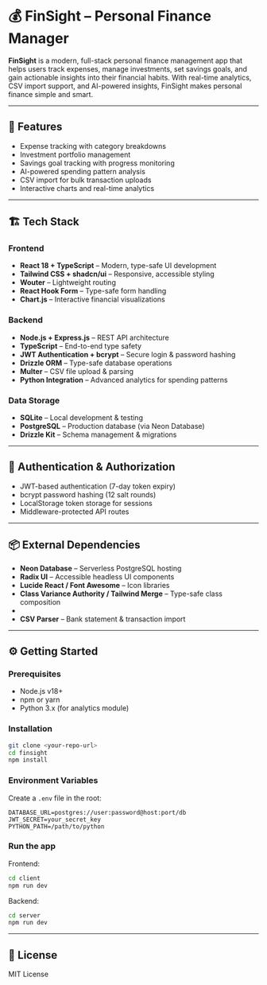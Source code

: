 # 💰 FinSight – Personal Finance Manager

**FinSight** is a modern, full-stack personal finance management app that helps users track expenses, manage investments, set savings goals, and gain actionable insights into their financial habits. With real-time analytics, CSV import support, and AI-powered insights, FinSight makes personal finance simple and smart.

---

## 🚀 Features
- Expense tracking with category breakdowns  
- Investment portfolio management  
- Savings goal tracking with progress monitoring  
- AI-powered spending pattern analysis  
- CSV import for bulk transaction uploads  
- Interactive charts and real-time analytics  

---

## 🏗 Tech Stack

### Frontend
- **React 18 + TypeScript** – Modern, type-safe UI development  
- **Tailwind CSS + shadcn/ui** – Responsive, accessible styling  
- **Wouter** – Lightweight routing  
- **React Hook Form** – Type-safe form handling  
- **Chart.js** – Interactive financial visualizations  

### Backend
- **Node.js + Express.js** – REST API architecture  
- **TypeScript** – End-to-end type safety  
- **JWT Authentication + bcrypt** – Secure login & password hashing  
- **Drizzle ORM** – Type-safe database operations  
- **Multer** – CSV file upload & parsing  
- **Python Integration** – Advanced analytics for spending patterns  

### Data Storage
- **SQLite** – Local development & testing  
- **PostgreSQL** – Production database (via Neon Database)  
- **Drizzle Kit** – Schema management & migrations  

---

## 🔐 Authentication & Authorization
- JWT-based authentication (7-day token expiry)  
- bcrypt password hashing (12 salt rounds)  
- LocalStorage token storage for sessions  
- Middleware-protected API routes  

---

## 📦 External Dependencies
- **Neon Database** – Serverless PostgreSQL hosting  
- **Radix UI** – Accessible headless UI components  
- **Lucide React / Font Awesome** – Icon libraries  
- **Class Variance Authority / Tailwind Merge** – Type-safe class composition
- 
- **CSV Parser** – Bank statement & transaction import  

---

## ⚙️ Getting Started

### Prerequisites
- Node.js v18+  
- npm or yarn  
- Python 3.x (for analytics module)  

### Installation
```sh
git clone <your-repo-url>
cd finsight
npm install
```

### Environment Variables
Create a `.env` file in the root:
```env
DATABASE_URL=postgres://user:password@host:port/db
JWT_SECRET=your_secret_key
PYTHON_PATH=/path/to/python
```

### Run the app
Frontend:
```sh
cd client
npm run dev
```
Backend:
```sh
cd server
npm run dev
```

---

## 📜 License
MIT License
